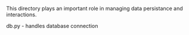 This directory plays an important role in managing data persistance and interactions.

db.py - handles database connection

